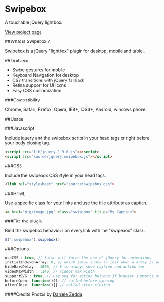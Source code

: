 Swipebox
================================

A touchable jQuery lightbox.

[View project page](http://brutaldesign.github.com/swipebox)

##What is Swipebox ?

Swipebox is a jQuery "lightbox" plugin for desktop, mobile and tablet.

##Features

- Swipe gestures for mobile
- Keyboard Navigation for desktop
- CSS transitions with jQuery fallback
- Retina support for UI icons
- Easy CSS customization

###Compatibility

Chrome, Safari, Firefox, Opera, IE8+, IOS4+, Android, windows phone.

##Usage

###Javascript

Include jquery and the swipebox script in your head tags or right before your body closing tag.

```html
<script src="lib/jquery-1.9.0.js"></script>
<script src="source/jquery.swipebox.js"></script>
```

###CSS

Include the swipebox CSS style in your head tags.

```html
<link rel="stylesheet" href="source/swipebox.css">
```

###HTML

Use a specific class for your links and use the title attribute as caption.

```html
<a href="big/image.jpg" class="swipebox" title="My Caption">
```

###Fire the plugin

Bind the swipebox behaviour on every link with the "swipebox" class.

```javascript
$(".swipebox").swipebox();
```

###Options

```javascript
useCSS : true, // false will force the use of jQuery for animations
initialIndexOnArray: 0, // which image index to init when a array is passed
hideBarsDelay : 3000, // 0 to always show caption and action bar
videoMaxWidth : 1140, // videos max width
supportSVG : true, // use svg for action buttons if browser supports svg
beforeOpen: function(){}, // called before opening
afterClose: function(){} // called after closing
```

####Credits
Photos by [Daniele Zedda](http://www.flickr.com/photos/astragony/)
